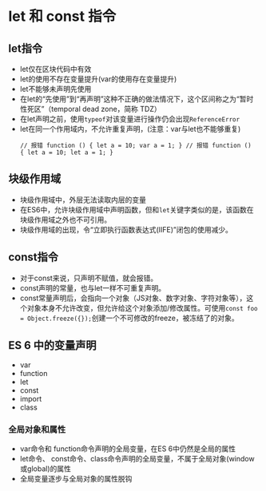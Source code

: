 # let 和 const 指令

## let指令

* let仅在区块代码中有效
* let的使用不存在变量提升(var的使用存在变量提升)
* let不能够未声明先使用
* 在let的“先使用”到“再声明”这种不正确的做法情况下，这个区间称之为“暂时性死区”（temporal dead zone，简称 TDZ）
* 在let声明之前，使用``typeof``对该变量进行操作仍会出现``ReferenceError``
* let在同一个作用域内，不允许重复声明，(注意：var与let也不能够重复)<pre>
<code>// 报错
function () {
  let a = 10;
  var a = 1;
}
// 报错
function () {
  let a = 10;
  let a = 1;
}
</code></pre>

## 块级作用域
* 块级作用域中，外层无法读取内层的变量
* 在ES6中，允许块级作用域中声明函数，但和``let``关键字类似的是，该函数在块级作用域之外也不可引用。
* 块级作用域的出现，令“立即执行函数表达式(IIFE)”闭包的使用减少。

## const指令
* 对于const来说，只声明不赋值，就会报错。
* const声明的常量，也与let一样不可重复声明。
* const常量声明后，会指向一个对象（JS对象、数字对象、字符对象等），这个对象本身不允许改变，但允许给这个对象添加/修改属性。可使用``const foo = Object.freeze({});``创建一个不可修改的freeze，被冻结了的对象。

## ES 6 中的变量声明
* var
* function
* let
* const
* import
* class
### 全局对象和属性
* var命令和 function命令声明的全局变量，在ES 6中仍然是全局的属性
* let命令、 const命令、class命令声明的全局变量，不属于全局对象(window或global)的属性
* 全局变量逐步与全局对象的属性脱钩

